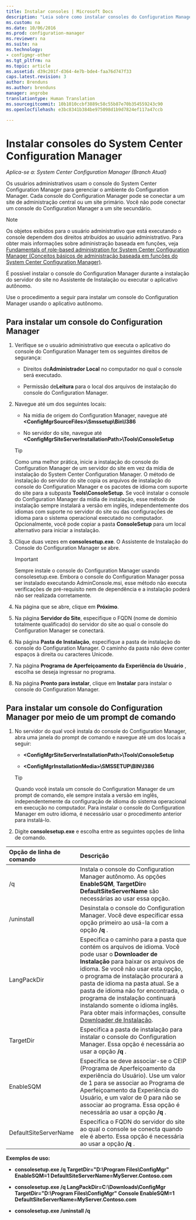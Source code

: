 ```yaml
---
title: Instalar consoles | Microsoft Docs
description: "Leia sobre como instalar consoles do Configuration Manager para se conectar a um site de administração central ou um site primário."
ms.custom: na
ms.date: 10/06/2016
ms.prod: configuration-manager
ms.reviewer: na
ms.suite: na
ms.technology:
- configmgr-other
ms.tgt_pltfrm: na
ms.topic: article
ms.assetid: d39c201f-d364-4e7b-bde4-faa76d747f33
caps.latest.revision: 3
author: Brenduns
ms.author: brenduns
manager: angrobe
translationtype: Human Translation
ms.sourcegitcommit: 10b1010ccbf3889c58c55b87e70b354559243c90
ms.openlocfilehash: e3bc8341b384be975098d1b9d7824ef117a47ccb

---
```

# <a name="install-system-center-configuration-manager-consoles"></a>Instalar consoles do System Center Configuration Manager

*Aplica-se a: System Center Configuration Manager (Branch Atual)*


Os usuários administrativos usam o console do System Center Configuration Manager para gerenciar o ambiente do Configuration Manager. Cada console do Configuration Manager pode se conectar a um site de administração central ou um site primário. Você não pode conectar um console do Configuration Manager a um site secundário.


> [!NOTE]  
>  Os objetos exibidos para o usuário administrativo que está executando o console dependem dos direitos atribuídos ao usuário administrativo. Para obter mais informações sobre administração baseada em funções, veja [Fundamentals of role-based administration for System Center Configuration Manager (Conceitos básicos de administração baseada em funções do System Center Configuration Manager)](../../../../core/understand/fundamentals-of-role-based-administration.md).  

 É possível instalar o console do Configuration Manager durante a instalação do servidor do site no Assistente de Instalação ou executar o aplicativo autônomo.  

 Use o procedimento a seguir para instalar um console do Configuration Manager usando o aplicativo autônomo.  

## <a name="to-install-a-configuration-manager-console"></a>Para instalar um console do Configuration Manager  

1.  Verifique se o usuário administrativo que executa o aplicativo do console do Configuration Manager tem os seguintes direitos de segurança:  

    -   Direitos de**Administrador Local** no computador no qual o console será executado.  

    -   Permissão de**Leitura** para o local dos arquivos de instalação do console do Configuration Manager.  

2.  Navegue até um dos seguintes locais:  

    -   Na mídia de origem do Configuration Manager, navegue até **&lt;ConfigMgrSourceFiles\>\Smssetup\Bin\I386**  

    -   No servidor do site, navegue até **&lt;ConfigMgrSiteServerInstallationPath\>\Tools\ConsoleSetup**  

    > [!TIP]  
    >  Como uma melhor prática, inicie a instalação do console do Configuration Manager de um servidor do site em vez da mídia de instalação do System Center Configuration Manager. O método de instalação do servidor do site copia os arquivos de instalação do console do Configuration Manager e os pacotes de idioma com suporte do site para a subpasta **Tools\ConsoleSetup**. Se você instalar o console do Configuration Manager da mídia de instalação, esse método de instalação sempre instalará a versão em inglês, independentemente dos idiomas com suporte no servidor do site ou das configurações de idioma para o sistema operacional executado no computador. Opcionalmente, você pode copiar a pasta **ConsoleSetup** para um local alternativo para iniciar a instalação.  

3.  Clique duas vezes em **consolesetup.exe**. O Assistente de Instalação do Console do Configuration Manager se abre.  

    > [!IMPORTANT]  
    >  Sempre instale o console do Configuration Manager usando consolesetup.exe. Embora o console do Configuration Manager possa ser instalado executando AdminConsole.msi, esse método não executa verificações de pré-requisito nem de dependência e a instalação poderá não ser realizada corretamente.  

4.  Na página que se abre, clique em **Próximo**.  

5.  Na página **Servidor do Site**, especifique o FQDN (nome de domínio totalmente qualificado) do servidor do site ao qual o console do Configuration Manager se conectará.  

6.  Na página **Pasta de Instalação**, especifique a pasta de instalação do console do Configuration Manager. O caminho da pasta não deve conter espaços à direita ou caracteres Unicode.  

7.  Na página **Programa de Aperfeiçoamento da Experiência do Usuário** , escolha se deseja ingressar no programa.  

8.  Na página **Pronto para instalar**, clique em **Instalar** para instalar o console do Configuration Manager.  

## <a name="to-install-a-configuration-manager-console-from-a-command-prompt"></a>Para instalar um console do Configuration Manager por meio de um prompt de comando  

1.  No servidor do qual você instala do console do Configuration Manager, abra uma janela do prompt de comando e navegue até um dos locais a seguir:  

    -   **&lt;ConfigMgrSiteServerInstallationPath\>\Tools\ConsoleSetup**  

    -   **&lt;ConfigMgrInstallationMedia\>\SMSSETUP\BIN\I386**  

    > [!TIP]  
    >  Quando você instala um console do Configuration Manager de um prompt de comando, ele sempre instala a versão em inglês, independentemente da configuração de idioma do sistema operacional em execução no computador. Para instalar o console do Configuration Manager em outro idioma, é necessário usar o procedimento anterior para instalá-lo.  

2.  Digite **consolesetup.exe** e escolha entre as seguintes opções de linha de comando.  

|  Opção de linha de comando     | Descrição     |
  | :------------- | :------------- |
  |/q|Instala o console do Configuration Manager autônomo. As opções **EnableSQM**, **TargetDir**e **DefaultSiteServerName** são necessárias ao usar essa opção.|  
  |/uninstall|Desinstala o console do Configuration Manager. Você deve especificar essa opção primeiro ao usá-la com a opção **/q** .|  
  |LangPackDir|Especifica o caminho para a pasta que contém os arquivos de idioma. Você pode usar o **Downloader de Instalação** para baixar os arquivos de idioma. Se você não usar esta opção, o programa de instalação procurará a pasta de idioma na pasta atual. Se a pasta de idioma não for encontrada, o programa de instalação continuará instalando somente o idioma inglês. Para obter mais informações, consulte [Downloader de Instalação](/sccm/core/servers/deploy/install/setup-downloader).|  
  |TargetDir|Especifica a pasta de instalação para instalar o console do Configuration Manager. Essa opção é necessária ao usar a opção **/q** .|  
  |EnableSQM|Especifica se deve associar-se o CEIP (Programa de Aperfeiçoamento da experiência do Usuário). Use um valor de 1 para se associar ao Programa de Aperfeiçoamento da Experiência do Usuário, e um valor de 0 para não se associar ao programa. Essa opção é necessária ao usar a opção **/q** .|  
  |DefaultSiteServerName|Especifica o FQDN do servidor do site ao qual o console se conecta quando ele é aberto. Essa opção é necessária ao usar a opção **/q** .|  


  **Exemplos de uso:**  
  -  **consolesetup.exe /q TargetDir="D:\Program Files\ConfigMgr" EnableSQM=1 DefaultSiteServerName=MyServer.Contoso.com**  

  -  **consolesetup.exe /q LangPackDir=C:\Downloads\ConfigMgr TargetDir="D:\Program Files\ConfigMgr" Console EnableSQM=1 DefaultSiteServerName=MyServer.Contoso.com**  

  -  **consolesetup.exe /uninstall /q**  



<!--HONumber=Dec16_HO3-->


